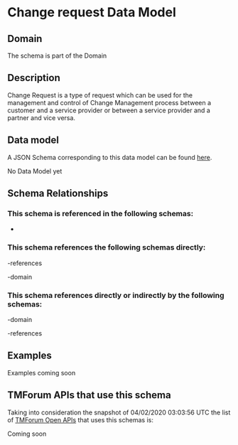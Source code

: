 # Change request Data Model

## Domain

The  schema is part of the  Domain

## Description

Change Request is a type of request which can be used for the management and control of Change Management 
process between a customer and a service provider or between a service provider and a partner and vice versa.

## Data model

A JSON Schema corresponding to this data model can be found
[here](https://github.com/tmforum-rand/schemas/blob/candidates/Common/ChangeRequest.schema.json).

No Data Model yet

## Schema Relationships

### This schema is referenced in the following schemas:

-

### This schema references the following schemas directly:

-references

-domain

### This schema references directly or indirectly by the following schemas:

-domain

-references



## Examples

Examples coming soon

## TMForum APIs that use this schema

Taking into consideration the snapshot of 04/02/2020 03:03:56 UTC the list of [TMForum Open APIs](https://www.tmforum.org/open-apis/) that uses this schemas is:

Coming soon